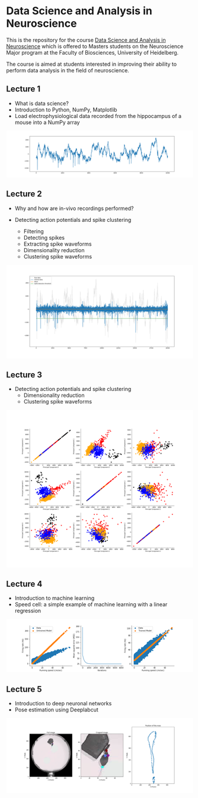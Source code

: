 # Data Science and Analysis in Neuroscience

This is the repository for the course [Data Science and Analysis in Neuroscience]() which is offered to Masters students on the Neuroscience Major program at the  Faculty of Biosciences, University of Heidelberg.


The course is aimed at students interested in improving their ability to perform data analysis in the field of neuroscience. 


## Lecture 1

* What is data science?
* Introduction to Python, NumPy, Matplotlib
* Load electrophysiological data recorded from the hippocampus of a mouse into a NumPy array

<div>
<img src="images/shortRaw.png"/>
</div>

## Lecture 2

* Why and how are in-vivo recordings performed?

* Detecting action potentials and spike clustering
  * Filtering
  * Detecting spikes
  * Extracting spike waveforms
  * Dimensionality reduction
  * Clustering spike waveforms


<div>
<img src="images/spikeDetection.png"/>
</div>

## Lecture 3

* Detecting action potentials and spike clustering
  * Dimensionality reduction
  * Clustering spike waveforms
  
<div>
<img src="images/pca.png"/>
</div>


## Lecture 4

* Introduction to machine learning
* Speed cell: a simple example of machine learning with a linear regression

<div>
<img src="images/learning.png"/>
</div>


## Lecture 5

* Introduction to deep neuronal networks
* Pose estimation using Deeplabcut

<div>
<img src="images/dlc_path.png"/>
</div>
